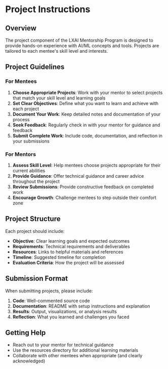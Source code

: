 # Project Instructions

## Overview

The project component of the LXAI Mentorship Program is designed to provide hands-on experience with AI/ML concepts and tools. Projects are tailored to each mentee's skill level and interests.

## Project Guidelines

### For Mentees
1. **Choose Appropriate Projects**: Work with your mentor to select projects that match your skill level and learning goals
2. **Set Clear Objectives**: Define what you want to learn and achieve with each project
3. **Document Your Work**: Keep detailed notes and documentation of your process
4. **Seek Feedback**: Regularly check in with your mentor for guidance and feedback
5. **Submit Complete Work**: Include code, documentation, and reflection in your submissions

### For Mentors
1. **Assess Skill Level**: Help mentees choose projects appropriate for their current abilities
2. **Provide Guidance**: Offer technical guidance and career advice throughout the project
3. **Review Submissions**: Provide constructive feedback on completed work
4. **Encourage Growth**: Challenge mentees to step outside their comfort zone

## Project Structure

Each project should include:
- **Objective**: Clear learning goals and expected outcomes
- **Requirements**: Technical requirements and deliverables
- **Resources**: Links to helpful materials and references
- **Timeline**: Suggested timeline for completion
- **Evaluation Criteria**: How the project will be assessed

## Submission Format

When submitting projects, please include:
1. **Code**: Well-commented source code
2. **Documentation**: README with setup instructions and explanation
3. **Results**: Output, visualizations, or analysis results
4. **Reflection**: What you learned and challenges you faced

## Getting Help

- Reach out to your mentor for technical guidance
- Use the resources directory for additional learning materials
- Collaborate with other mentees when appropriate (and clearly acknowledged)